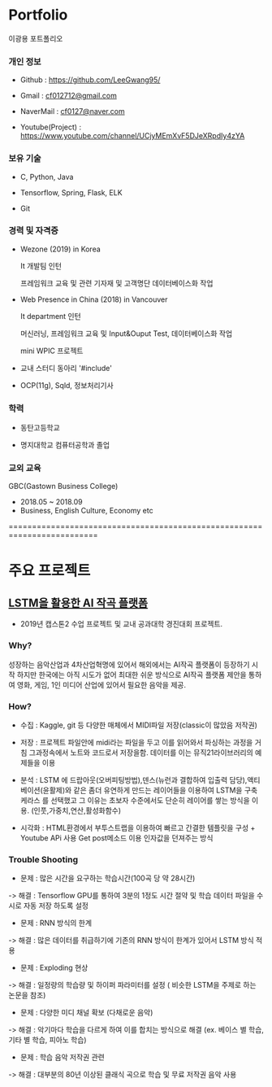 # Portfolio
이광용 포트폴리오

<h3>개인 정보</h3>

- Github : https://github.com/LeeGwang95/

- Gmail : cf012712@gmail.com

- NaverMail : cf0127@naver.com

- Youtube(Project) : https://www.youtube.com/channel/UCjyMEmXvF5DJeXRpdIy4zYA

<h3>보유 기술</h3>

- C, Python, Java

- Tensorflow, Spring, Flask, ELK

- Git

<h3>경력 및 자격증</h3>

- Wezone (2019) in Korea

  It 개발팀 인턴
  
  프레임워크 교육 및 관련 기자재 및 고객명단 데이터베이스화 작업
  
- Web Presence in China (2018)  in Vancouver

  It department 인턴
  
  머신러닝, 프레임워크 교육 및 Input&Ouput Test, 데이터베이스화 작업
  
  mini WPIC 프로젝트
  
- 교내 스터디 동아리 '#include'

- OCP(11g), Sqld, 정보처리기사
  
<h3>학력</h3>

- 동탄고등학교

- 명지대학교 컴퓨터공학과 졸업

  
<h3>교외 교육</h3>

GBC(Gastown Business College)
- 2018.05 ~ 2018.09
- Business, English Culture, Economy etc  

=========================================================================

# 주요 프로젝트

<h2><a href = "https://github.com/LeeGwang95/AIRoomMusic"> LSTM을 활용한 AI 작곡 플랫폼 </a></h2>

- 2019년 캡스톤2 수업 프로젝트 및 교내 공과대학 경진대회 프로젝트. 

<h3> Why? </h3>

성장하는 음악산업과 4차산업혁명에 있어서 해외에서는 AI작곡 플랫폼이 등장하기 시작 하지만 한국에는 아직 시도가 없어 최대한 쉬운 방식으로 AI작곡 플랫폼 제안을 통하여 영화, 게임, 1인 미디어 산업에 있어서 필요한 음악을 제공.

<h3> How? </h3>

- 수집 : Kaggle, git 등 다양한 매체에서 MIDI파일 저장(classic이 많았음 저작권)

- 저장 : 프로젝트 파일안에 midi라는 파일을 두고 이를 읽어와서 파싱하는  과정을 거침 그과정속에서 노트와 코드로서 저장을함. 데이터를 이는 뮤직21라이브러리의 예제들을         이용 

- 분석 : LSTM 에 드랍아웃(오버피팅방법),덴스(뉴런과 결합하여 입출력 담당),액티베이션(윤활제)와 같은 좀더 유연하게 만드는 레이어들을 이용하여 LSTM을 구축 케라스 를         선택했고 그 이유는 초보자 수준에서도 단순히 레이어를 쌓는 방식을 이용. (인풋,가중치,연산,활성화함수)

- 시각화 : HTML환경에서 부투스트랩을 이용하여 빠르고 간결한 템플릿을 구성 + Youtube APi 사용 Get post메소드 이용 인자값을 던져주는 방식 

<h3> Trouble Shooting </h3>

- 문제 : 많은 시간을 요구하는 학습시간(100곡 당 약 28시간)

-> 해결 : Tensorflow GPU를 통하여 3분의 1정도 시간 절약 및 학습 데이터 파일을 수시로 자동 저장 하도록 설정

- 문제 : RNN 방식의 한계

-> 해결 : 많은 데이터를 취급하기에 기존의 RNN 방식이 한계가 있어서 LSTM 방식 적용

- 문제 : Exploding 현상

-> 해결 : 일정량의 학습량 및 하이퍼 파라미터를 설정 ( 비슷한 LSTM을 주제로 하는 논문을 참조) 

- 문제 : 다양한 미디 채널 확보 (다채로운 음악) 

->  해결 : 악기마다 학습을 다르게 하여 이를 합치는 방식으로 해결 (ex. 베이스 별 학습, 기타 별 학습, 피아노 학습)

- 문제 : 학습 음악 저작권 관련

-> 해결 : 대부분의 80년 이상된 클래식 곡으로 학습 및 무료 저작권 음악 사용



